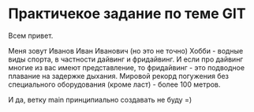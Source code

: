# Практичекое задание по теме GIT

Всем привет.

Меня зовут Иванов Иван Иванович (но это не точно)
Хобби - водные виды спорта, в частности дайвинг и фридайвинг. И если про дайвинг многие из вас имеют представление, то фридайвинг - это  подводное плавание на задержке дыхания. Мировой рекорд погужения без специального оборудования (кроме ласт) - более 100 метров.

И да, ветку main принципиально создавать не буду =)